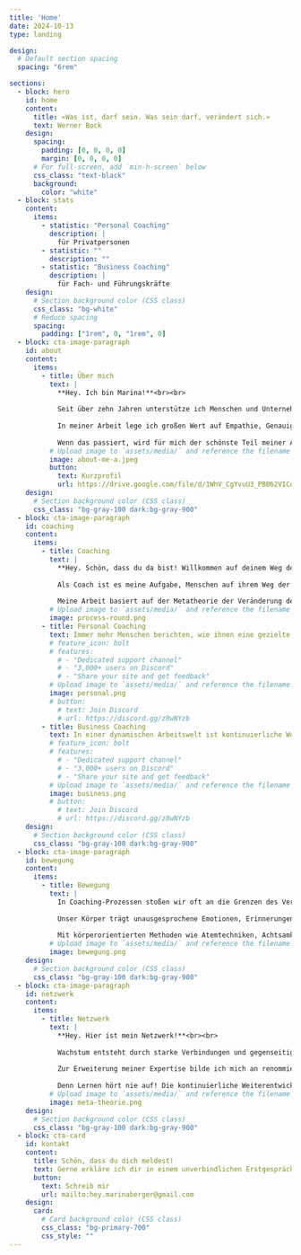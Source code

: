 ```yaml
---
title: 'Home'
date: 2024-10-13
type: landing

design:
  # Default section spacing
  spacing: "6rem"

sections:
  - block: hero
    id: home
    content:
      title: «Was ist, darf sein. Was sein darf, verändert sich.»
      text: Werner Bock
    design:
      spacing:
        padding: [0, 0, 0, 0]
        margin: [0, 0, 0, 0]
      # For full-screen, add `min-h-screen` below
      css_class: "text-black"
      background:
        color: "white"
  - block: stats
    content:
      items:
        - statistic: "Personal Coaching"
          description: |
            für Privatpersonen
        - statistic: ""
          description: ""
        - statistic: "Business Coaching"
          description: |
            für Fach- und Führungskräfte
    design:
      # Section background color (CSS class)
      css_class: "bg-white"
      # Reduce spacing
      spacing:
        padding: ["1rem", 0, "1rem", 0]
  - block: cta-image-paragraph
    id: about
    content:
      items:
        - title: Über mich
          text: |
            **Hey. Ich bin Marina!**<br><br>
            
            Seit über zehn Jahren unterstütze ich Menschen und Unternehmen als Berater und Coach.<br><br>
            
            In meiner Arbeit lege ich großen Wert auf Empathie, Genauigkeit und eine fundierte, praxisorientierte Herangehensweise. Ich glaube daran, dass die Antworten auf deine Fragen bereits in dir selbst liegen. Mein Ansatz besteht darin, dir durch eine wertfreie, offene und individuelle Begleitung zu helfen, diesen inneren Schatz zu heben und zu nutzen. Indem du lernst, deine Bedürfnisse achtsam wahrzunehmen und danach zu handeln, stärkst du deine Selbstverantwortung.<br><br>
            
            Wenn das passiert, wird für mich der schönste Teil meiner Arbeit sichtbar: Ich sehe die strahlenden Augen meiner Klientinnen und Klienten und erkenne ihre neu gewonnene innere Freiheit. Diese Momente zeigen mir, wie erfüllend und transformierend der Coaching-Prozess sein kann.<br><br>
          # Upload image to `assets/media/` and reference the filename here
          image: about-me-a.jpeg
          button:
            text: Kurzprofil
            url: https://drive.google.com/file/d/1WhV_CgYvuU3_PBB62VICofMgFtbJ-iOx/view?usp=sharing
    design:
      # Section background color (CSS class)
      css_class: "bg-gray-100 dark:bg-gray-900"
  - block: cta-image-paragraph
    id: coaching
    content:
      items:
        - title: Coaching
          text: |
            **Hey. Schön, dass du da bist! Willkommen auf deinem Weg der Selbstentfaltung.**<br><br>
            
            Als Coach ist es meine Aufgabe, Menschen auf ihrem Weg der persönlichen und beruflichen Entwicklung zu begleiten. Ein effektives Coaching setzt voraus, dass ich meine Klientinnen und Klienten ganzheitlich wahrnehme – mit ihrem Wesen, ihren individuellen Erfahrungen, ihren Stärken, ihren nonverbalen Signalen und ihren Herausforderungen. Auf dieser Basis kann ich kritisch hinterfragen, meine Irritationen benennen und gleichzeitig einfühlsam und zugewandt bleiben. Meine Erfahrung zeigt, dass jeder Mensch die notwendigen Antworten auf seine Herausforderungen bereits in sich trägt. Oft braucht es aber den gezielten Dialog und ein unterstützendes Gegenüber, um diese Antworten ans Licht zu bringen.<br><br>
            
            Meine Arbeit basiert auf der Metatheorie der Veränderung des Hephaistos Coaching Zentrums München. Diese theoretische Grundlage ermöglicht es mir, systemische und psychodynamische Methoden führender Schulen zu kombinieren und so einen effektiven Coaching-Ansatz zu bieten.<br><br>
          # Upload image to `assets/media/` and reference the filename here
          image: process-round.png
        - title: Personal Coaching
          text: Immer mehr Menschen berichten, wie ihnen eine gezielte individuelle Unterstützung half, ihre privaten und beruflichen Chancen zu nutzen und ein erfülltes, selbstbestimmtes Leben zu führen.<br><br> Mein Personal Coaching bietet dir einen vertraulichen Rahmen, um dein Anliegen – sei es persönliche Weiterentwicklung, Beziehungsfragen, Krisenbewältigung oder Lebensbalance – gezielt zu klären.<br><br> Wir konzentrieren uns auf das, was dir wichtig ist – deine Wünsche und Bedürfnisse – und arbeiten mit dem, was du im Hier und Jetzt erlebst und ausdrückst. Gemeinsam beleuchten wir auch herausfordernde Aspekte, um herauszufinden, wie sie dich möglicherweise hemmen oder blockieren. So gewinnst du Klarheit über deine Situation und entwickelst neue Perspektiven, die deinen Handlungsspielraum erweitern und dich spürbare Fortschritte im Alltag erleben lassen.<br><br>
          # feature_icon: bolt
          # features:
            # - "Dedicated support channel"
            # - "3,000+ users on Discord"
            # - "Share your site and get feedback"
          # Upload image to `assets/media/` and reference the filename here
          image: personal.png
          # button:
            # text: Join Discord
            # url: https://discord.gg/z8wNYzb
        - title: Business Coaching
          text: In einer dynamischen Arbeitswelt ist kontinuierliche Weiterentwicklung unerlässlich. Mein Business Coaching richtet sich an Fach- und Führungskräfte sowie Unternehmerinnen und Unternehmer, die sich beruflich weiterentwickeln und ihr Unternehmen auf das nächste Level bringen möchten.<br><br> Im Fokus steht die Selbstreflexion, um innere Muster zu erkennen und tiefgreifende Veränderungen zu bewirken. Ich unterstütze dich dabei, deine Stärken zu fördern und eine authentische Führungsidentität zu entwickeln. Mit gezielten Übungen gewinnst du innere Klarheit und erreichst deine Ziele effizienter.<br><br> Ich arbeite mit einem systemischen Ansatz, der die Wechselwirkungen und Dynamiken in deinem Unternehmen umfassend berücksichtigt. Auf diese Weise analysieren wir die innerbetrieblichen Prozesse und entwickeln darauf basierend Lösungen, die positive Veränderungen fördern.<br><br>
          # feature_icon: bolt
          # features:
            # - "Dedicated support channel"
            # - "3,000+ users on Discord"
            # - "Share your site and get feedback"
          # Upload image to `assets/media/` and reference the filename here
          image: business.png
          # button:
            # text: Join Discord
            # url: https://discord.gg/z8wNYzb
    design:
      # Section background color (CSS class)
      css_class: "bg-gray-100 dark:bg-gray-900"
  - block: cta-image-paragraph
    id: bewegung
    content:
      items:
        - title: Bewegung
          text: |
            In Coaching-Prozessen stoßen wir oft an die Grenzen des Verstandes. Manchmal reichen Worte allein nicht aus, um tiefsitzende Gefühle oder blockierende Muster zu lösen. Es sind die Momente, in denen Gespräche ins Leere laufen oder festgefahrene Denkmuster uns daran hindern, weiterzukommen. Hier ist es wichtig, dass wir den Körper in den Coaching-Prozess einbeziehen. Denn der Körper vergisst nicht.<br><br>
            
            Unser Körper trägt unausgesprochene Emotionen, Erinnerungen und Erfahrungen in sich. Er speichert, was wir erlebt haben, auch wenn unser Verstand es längst verdrängt hat. Wenn wir auf die Signale unseres Körpers hören, eröffnen sich oft neue Wege. Der Körper erlaubt uns dann, das auszudrücken, was wir fühlen, und das zunächst Unaussprechliche nimmt Gestalt an.<br><br>
            
            Mit körperorientierten Methoden wie Atemtechniken, Achtsamkeitsübungen oder Yoga nutzen wir in Einzelsitzungen die Weisheit deines Körpers, um Blockaden zu lösen. So wird der Körper zum Schlüssel für deine authentische Veränderung und dein Wachstum.<br><br>
          # Upload image to `assets/media/` and reference the filename here
          image: bewegung.png
    design:
      # Section background color (CSS class)
      css_class: "bg-gray-100 dark:bg-gray-900"
  - block: cta-image-paragraph
    id: netzwerk
    content:
      items:
        - title: Netzwerk
          text: |
            **Hey. Hier ist mein Netzwerk!**<br><br>
            
            Wachstum entsteht durch starke Verbindungen und gegenseitige Unterstützung. Mein Ziel ist es, ein vertrauensvolles Netzwerk aufzubauen, um gemeinsam Herausforderungen zu meistern und nachhaltige Erfolge zu erzielen. Netzwerken bedeutet für mich, langfristige Beziehungen zu pflegen, regelmäßige Treffen zu fördern und kontinuierlich im Austausch zu stehen, um voneinander zu lernen und zu wachsen.<br><br>
            
            Zur Erweiterung meiner Expertise bilde ich mich an renommierten Schulen fort und nehme regelmäßig an Supervisionen teil. Dadurch erhalte ich wertvolle Impulse und neue Perspektiven. Besonders wichtig ist mir der Austausch mit den Kolleginnen und Kollegen des Hephaistos Coaching Zentrums München, die sich durch einen reflektierten und praxisnahen Ansatz auszeichnen. Das hilft mir, aktuelle Herausforderungen besser zu verstehen und innovative Lösungen zu entwickeln.<br><br>
            
            Denn Lernen hört nie auf! Die kontinuierliche Weiterentwicklung meiner Fähigkeiten ist entscheidend, um optimal auf individuelle Bedürfnisse einzugehen und effektive Veränderungsprozesse zu fördern.<br><br>
          # Upload image to `assets/media/` and reference the filename here
          image: meta-theorie.png
    design:
      # Section background color (CSS class)
      css_class: "bg-gray-100 dark:bg-gray-900"
  - block: cta-card
    id: kontakt
    content:
      title: Schön, dass du dich meldest!
      text: Gerne erkläre ich dir in einem unverbindlichen Erstgespräch meine Arbeitsweise und den Ablauf eines Coachings.<br><br> Du kannst mich gerne telefonisch oder per E-Mail kontaktieren, in der Regel antworte ich innerhalb von drei Werktagen.<br><br> Ich freue mich darauf, dich kennenzulernen!
      button:
        text: Schreib mir
        url: mailto:hey.marinaberger@gmail.com
    design:
      card:
        # Card background color (CSS class)
        css_class: "bg-primary-700"
        css_style: ""
---
```

